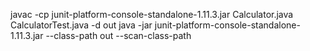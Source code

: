 javac -cp junit-platform-console-standalone-1.11.3.jar Calculator.java CalculatorTest.java -d out
java -jar junit-platform-console-standalone-1.11.3.jar --class-path out --scan-class-path


